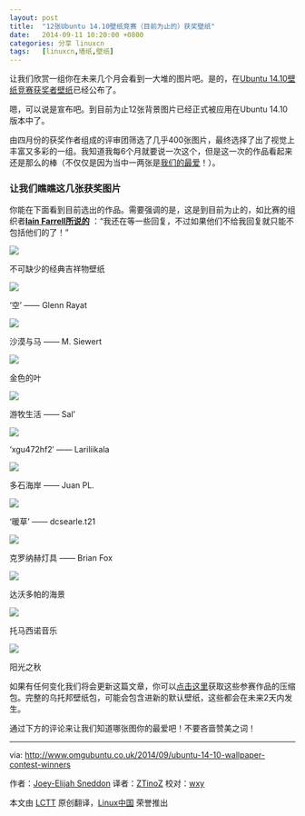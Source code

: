 ```yaml
---
layout: post
title:	"12张Ubuntu 14.10壁纸竞赛（目前为止的）获奖壁纸"
date:	2014-09-11 10:20:00 +0800 
categories:	分享 linuxcn 
tags:	[linuxcn,墙纸,壁纸]
---
```



让我们欣赏一组你在未来几个月会看到一大堆的图片吧。是的，在[Ubuntu 14.10壁纸竞赛获奖者壁纸](http://www.omgubuntu.co.uk/2014/08/ubuntu-14-10-wallpaper-contest)已经公布了。


嗯，可以说是宣布吧。到目前为止12张背景图片已经正式被应用在Ubuntu 14.10版本中了。


由四月份的获奖作者组成的评审团筛选了几乎400张图片，最终选择了出了视觉上丰富又多彩的一组。我知道我每6个月就要说一次这个，但是这一次的作品看起来还是那么的棒（不仅仅是因为当中一两张是[我们的最爱](http://linux.cn/article-3745-1.html)！）。


### 让我们瞧瞧这几张获奖图片


你能在下面看到目前选出的作品。需要强调的是，这是到目前为止的，如比赛的组织者[**Iain Farrell所说的**](https://bugs.launchpad.net/ubuntu/+source/ubuntu-wallpapers/+bug/1354341/comments/2) ：“我还在等一些回复，不过如果他们不给我回复就只能不包括他们的了！”


![](/Asserts/Images/album/201409/11/102017i2j2nnnanl62kmpk.jpg)


不可缺少的经典吉祥物壁纸


![](/Asserts/Images/album/201409/11/102019fycaz2dcfbi8bgy2.jpg)


‘空’ —— Glenn Rayat


![](/Asserts/Images/album/201409/11/102020hk05kdt658qu5k5k.jpg)


沙漠与马 —— M. Siewert


![](/Asserts/Images/album/201409/11/102022pi3zg2xxb3e288bx.jpg)


金色的叶


![](/Asserts/Images/album/201409/11/102024wk6p93z69o9zk3pl.jpg)


游牧生活 —— Sal’


![](/Asserts/Images/album/201409/11/102026kzmwiz9guii5jjru.jpeg)


‘xgu472hf2′ —— Lariliikala


![](/Asserts/Images/album/201409/11/102028zljja4quikt2jrql.jpg)


多石海岸 —— Juan PL.


![](/Asserts/Images/album/201409/11/102029zr7q12ld72lylql3.jpeg)


‘暖草’ —— dcsearle.t21


![](/Asserts/Images/album/201409/11/102032bgr3sql3kszkkbbz.jpg)


克罗纳赫灯具 —— Brian Fox


![](/Asserts/Images/album/201409/11/102033noi5yu9e5zv1zovv.jpg)


达沃多帕的海景


![](/Asserts/Images/album/201409/11/102036a361nj6a6kc0j6tt.jpg)


托马西诺音乐


![](/Asserts/Images/album/201409/11/102040u2sl9mjs7ynm3xjx.jpg)


阳光之秋


如果有任何变化我们将会更新这篇文章，你可以[点击这里](https://bugs.launchpad.net/ubuntu/+source/ubuntu-wallpapers/+bug/1354341/+attachment/4199899/+files/14.10%20images.zip)获取这些参赛作品的压缩包。完整的乌托邦壁纸包，可能会包含进新的默认壁纸，这些都会在未来2天内发生。


通过下方的评论来让我们知道哪张图你的最爱吧！不要吝啬赞美之词！




---


via: <http://www.omgubuntu.co.uk/2014/09/ubuntu-14-10-wallpaper-contest-winners>


作者：[Joey-Elijah Sneddon](https://plus.google.com/117485690627814051450/?rel=author) 译者：[ZTinoZ](https://github.com/ZTinoZ) 校对：[wxy](https://github.com/wxy)


本文由 [LCTT](https://github.com/LCTT/TranslateProject) 原创翻译，[Linux中国](http://linux.cn/) 荣誉推出
